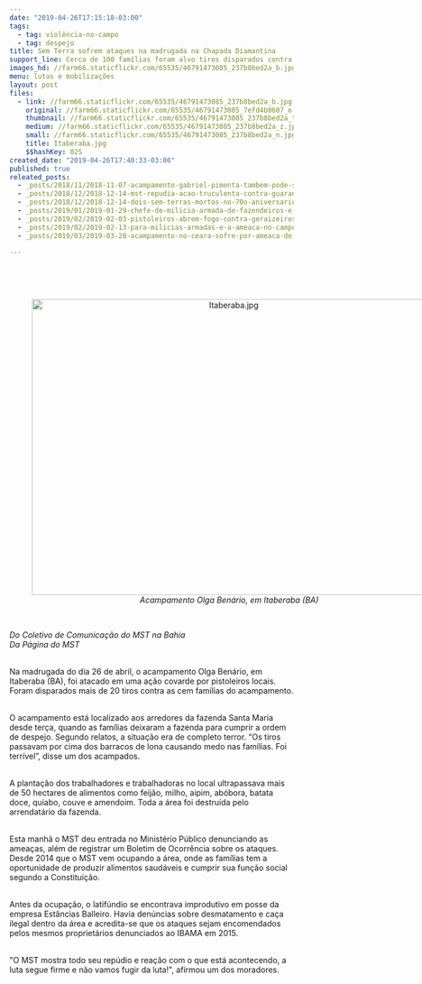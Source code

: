 ```yaml
---
date: "2019-04-26T17:15:18-03:00"
tags:
  - tag: violência-no-campo
  - tag: despejo
title: Sem Terra sofrem ataques na madrugada na Chapada Diamantina
support_line: Cerca de 100 famílias foram alvo tiros disparados contra a ocupação do acampamento Olga Benário
images_hd: //farm66.staticflickr.com/65535/46791473085_237b8bed2a_b.jpg
menu: lutas e mobilizações
layout: post
files:
  - link: //farm66.staticflickr.com/65535/46791473085_237b8bed2a_b.jpg
    original: //farm66.staticflickr.com/65535/46791473085_7efd4b0607_o.jpg
    thumbnail: //farm66.staticflickr.com/65535/46791473085_237b8bed2a_t.jpg
    medium: //farm66.staticflickr.com/65535/46791473085_237b8bed2a_z.jpg
    small: //farm66.staticflickr.com/65535/46791473085_237b8bed2a_n.jpg
    title: Itaberaba.jpg
    $$hashKey: 02S
created_date: "2019-04-26T17:40:33-03:00"
published: true
releated_posts:
  - _posts/2018/11/2018-11-07-acampamento-gabriel-pimenta-tambem-pode-ser-despejado-em-minas-gerais.md
  - _posts/2018/12/2018-12-14-mst-repudia-acao-truculenta-contra-guarani-kaiowa-em-ms.md
  - _posts/2018/12/2018-12-14-dois-sem-terras-mortos-no-70o-aniversario-da-declaracao-universal-dos-direitos-humanos.md
  - _posts/2019/01/2019-01-29-chefe-de-milicia-armada-de-fazendeiros-e-preso-no-pa.md
  - _posts/2019/02/2019-02-03-pistoleiros-abrem-fogo-contra-geraizeiros-em-formosa-do-rio-preto-na-ba.md
  - _posts/2019/02/2019-02-13-para-milicias-armadas-e-a-ameaca-no-campo.md
  - _posts/2019/03/2019-03-28-acampamento-no-ceara-sofre-por-ameaca-de-despejo.md

---
```

<p><br />
&nbsp;</p>

<div style="text-align:center">
<figure class="image" style="display:inline-block"><img alt="Itaberaba.jpg" height="525" src="//farm66.staticflickr.com/65535/46791473085_237b8bed2a_b.jpg" width="700" />
<figcaption><em>Acampamento Olga Ben&aacute;rio, em Itaberaba (BA) </em></figcaption>
</figure>
</div>

<p><br />
<em>Do Coletivo de Comunica&ccedil;&atilde;o do MST na Bahia<br />
Da P&aacute;gina do MST</em></p>

<p><br />
Na madrugada do dia 26 de abril, o acampamento Olga Ben&aacute;rio, em Itaberaba (BA), foi atacado em uma a&ccedil;&atilde;o covarde por pistoleiros locais. Foram disparados mais de 20 tiros contra as cem fam&iacute;lias do acampamento.</p>

<p><br />
O acampamento est&aacute; localizado aos arredores da fazenda Santa Maria desde ter&ccedil;a, quando as fam&iacute;lias deixaram a fazenda para cumprir a ordem de despejo. Segundo relatos, a situa&ccedil;&atilde;o era de completo terror. &ldquo;Os tiros passavam por cima dos barracos de lona causando medo nas fam&iacute;lias. Foi terr&iacute;vel&rdquo;, disse um dos acampados. &nbsp;</p>

<p><br />
A planta&ccedil;&atilde;o dos trabalhadores e trabalhadoras no local ultrapassava mais de 50 hectares de alimentos como feij&atilde;o, milho, aipim, ab&oacute;bora, batata doce, quiabo, couve e amendoim. Toda a &aacute;rea foi destru&iacute;da pelo arrendat&aacute;rio da fazenda.<br />
&nbsp;</p>

<p>Esta manh&atilde; o MST deu entrada no Minist&eacute;rio P&uacute;blico denunciando as amea&ccedil;as, al&eacute;m de registrar um Boletim de Ocorr&ecirc;ncia sobre os ataques. Desde 2014 que o MST vem ocupando a &aacute;rea, onde as fam&iacute;lias tem a oportunidade de produzir alimentos saud&aacute;veis e cumprir sua fun&ccedil;&atilde;o social segundo a Constitui&ccedil;&atilde;o.</p>

<p><br />
Antes da ocupa&ccedil;&atilde;o, o latif&uacute;ndio se encontrava improdutivo em posse da empresa Est&acirc;ncias Balleiro. Havia den&uacute;ncias sobre desmatamento e ca&ccedil;a ilegal dentro da &aacute;rea e acredita-se que os ataques sejam encomendados pelos mesmos propriet&aacute;rios denunciados ao IBAMA em 2015.</p>

<p><br />
&quot;O MST mostra todo seu rep&uacute;dio e rea&ccedil;&atilde;o com o que est&aacute; acontecendo, a luta segue firme e n&atilde;o vamos fugir da luta!&quot;, afirmou um dos moradores.</p>
